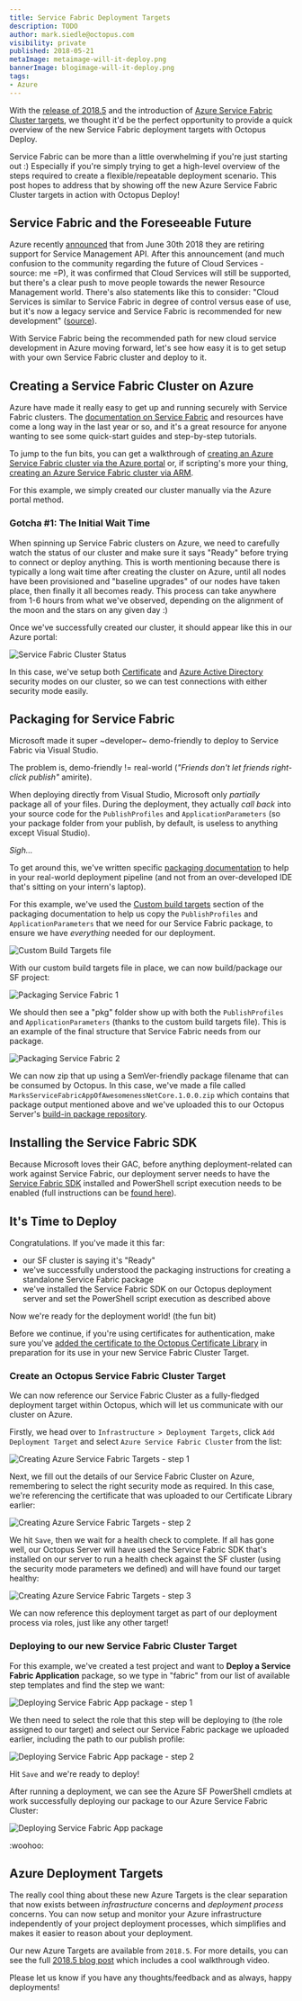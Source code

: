 ```yaml
---
title: Service Fabric Deployment Targets
description: TODO
author: mark.siedle@octopus.com
visibility: private
published: 2018-05-21
metaImage: metaimage-will-it-deploy.png
bannerImage: blogimage-will-it-deploy.png
tags:
- Azure
---
```


With the [release of 2018.5](https://octopus.com/blog/octopus-release-2018.5) and the introduction of [Azure Service Fabric Cluster targets](https://octopus.com/blog/paas-targets), we thought it'd be the perfect opportunity to provide a quick overview of the new Service Fabric deployment targets with Octopus Deploy.

Service Fabric can be more than a little overwhelming if you're just starting out :) Especially if you're simply trying to get a high-level overview of the steps required to create a flexible/repeatable deployment scenario. This post hopes to address that by showing off the new Azure Service Fabric Cluster targets in action with Octopus Deploy!

## Service Fabric and the Foreseeable Future

Azure recently [announced](https://blogs.msdn.microsoft.com/appserviceteam/2018/03/12/deprecating-service-management-apis-support-for-azure-app-services/) that from June 30th 2018 they are retiring support for Service Management API. After this announcement (and much confusion to the community regarding the future of Cloud Services - source: me =P), it was confirmed that Cloud Services will still be supported, but there's a clear push to move people towards the newer Resource Management world. There's also statements like this to consider: "Cloud Services is similar to Service Fabric in degree of control versus ease of use, but it's now a legacy service and Service Fabric is recommended for new development" ([source](https://docs.microsoft.com/en-us/azure/app-service/choose-web-site-cloud-service-vm)).

With Service Fabric being the recommended path for new cloud service development in Azure moving forward, let's see how easy it is to get setup with your own Service Fabric cluster and deploy to it.

## Creating a Service Fabric Cluster on Azure

Azure have made it really easy to get up and running securely with Service Fabric clusters. The [documentation on Service Fabric](https://docs.microsoft.com/en-us/azure/service-fabric/) and resources have come a long way in the last year or so, and it's a great resource for anyone wanting to see some quick-start guides and step-by-step tutorials.

To jump to the fun bits, you can get a walkthrough of [creating an Azure Service Fabric cluster via the Azure portal](https://docs.microsoft.com/en-us/azure/service-fabric/service-fabric-cluster-creation-via-portal) or, if scripting's more your thing, [creating an Azure Service Fabric cluster via ARM](https://docs.microsoft.com/en-us/azure/service-fabric/service-fabric-cluster-creation-via-arm).

For this example, we simply created our cluster manually via the Azure portal method.

### Gotcha #1: The Initial Wait Time

When spinning up Service Fabric clusters on Azure, we need to carefully watch the status of our cluster and make sure it says "Ready" before trying to connect or deploy anything. This is worth mentioning because there is typically a long wait time after creating the cluster on Azure, until all nodes have been provisioned and "baseline upgrades" of our nodes have taken place, then finally it all becomes ready. This process can take anywhere from 1-6 hours from what we've observed, depending on the alignment of the moon and the stars on any given day :)

Once we've successfully created our cluster, it should appear like this in our Azure portal:

![Service Fabric Cluster Status](sf-cluster-status.png "width=500")

In this case, we've setup both [Certificate](https://octopus.com/docs/deploying-applications/azure-deployments/deploying-to-service-fabric/connecting-securely-with-client-certificates) and [Azure Active Directory](https://octopus.com/docs/deploying-applications/azure-deployments/deploying-to-service-fabric/connecting-securely-with-azure-active-directory) security modes on our cluster, so we can test connections with either security mode easily.

## Packaging for Service Fabric

Microsoft made it super ~developer~ demo-friendly to deploy to Service Fabric via Visual Studio.

The problem is, demo-friendly != real-world (_"Friends don't let friends right-click publish"_ amirite).

When deploying directly from Visual Studio, Microsoft only _partially_ package all of your files. During the deployment, they actually _call back_ into your source code for the `PublishProfiles` and `ApplicationParameters` (so your package folder from your publish, by default, is useless to anything except Visual Studio).

_Sigh..._

To get around this, we've written specific [packaging documentation](https://octopus.com/docs/deploying-applications/azure-deployments/service-fabric/packaging) to help in your real-world deployment pipeline (and not from an over-developed IDE that's sitting on your intern's laptop).

For this example, we've used the [Custom build targets](https://octopus.com/docs/deploying-applications/azure-deployments/service-fabric/packaging#custom-build-targets) section of the packaging documentation to help us copy the `PublishProfiles` and `ApplicationParameters` that we need for our Service Fabric package, to ensure we have _everything_ needed for our deployment.

![Custom Build Targets file](sf-solution-targets.png "width=500")

With our custom build targets file in place, we can now build/package our SF project:

![Packaging Service Fabric 1](sf-package1.png "width=500")

We should then see a "pkg" folder show up with both the `PublishProfiles` and `ApplicationParameters` (thanks to the custom build targets file). This is an example of the final structure that Service Fabric needs from our package.

![Packaging Service Fabric 2](sf-package2.png "width=500")

We can now zip that up using a SemVer-friendly package filename that can be consumed by Octopus. In this case, we've made a file called `MarksServiceFabricAppOfAwesomenessNetCore.1.0.0.zip` which contains that package output mentioned above and we've uploaded this to our Octopus Server's [build-in package repository](https://octopus.com/docs/packaging-applications/package-repositories/pushing-packages-to-the-built-in-repository).

## Installing the Service Fabric SDK

Because Microsoft loves their GAC, before anything deployment-related can work against Service Fabric, our deployment server needs to have the [Service Fabric SDK](https://g.octopushq.com/ServiceFabricSdkDownload) installed and PowerShell script execution needs to be enabled (full instructions can be [found here](https://octopus.com/docs/deploying-applications/azure-deployments/deploying-to-service-fabric/deploying-a-package-to-a-service-fabric-cluster)).

## It's Time to Deploy

Congratulations. If you've made it this far:

- our SF cluster is saying it's "Ready"
- we've successfully understood the packaging instructions for creating a standalone Service Fabric package
- we've installed the Service Fabric SDK on our Octopus deployment server and set the PowerShell script execution as described above

Now we're ready for the deployment world! (the fun bit)

Before we continue, if you're using certificates for authentication, make sure you've [added the certificate to the Octopus Certificate Library](https://octopus.com/docs/deploying-applications/certificates/add-certificate) in preparation for its use in your new Service Fabric Cluster Target.

### Create an Octopus Service Fabric Cluster Target

We can now reference our Service Fabric Cluster as a fully-fledged deployment target within Octopus, which will let us communicate with our cluster on Azure.

Firstly, we head over to `Infrastructure > Deployment Targets`, click `Add Deployment Target` and select `Azure Service Fabric Cluster` from the list:

![Creating Azure Service Fabric Targets - step 1](sf-create-target1.png "width=500")

Next, we fill out the details of our Service Fabric Cluster on Azure, remembering to select the right security mode as required. In this case, we're referencing the certificate that was uploaded to our Certificate Library earlier:

![Creating Azure Service Fabric Targets - step 2](sf-create-target2.png "width=500")

We hit `Save`, then we wait for a health check to complete. If all has gone well, our Octopus Server will have used the Service Fabric SDK that's installed on our server to run a health check against the SF cluster (using the security mode parameters we defined) and will have found our target healthy:

![Creating Azure Service Fabric Targets - step 3](sf-create-target3.png "width=500")

We can now reference this deployment target as part of our deployment process via roles, just like any other target!

### Deploying to our new Service Fabric Cluster Target

For this example, we've created a test project and want to **Deploy a Service Fabric Application** package, so we type in "fabric" from our list of available step templates and find the step we want:

![Deploying Service Fabric App package - step 1](sf-step1.png "width=500")

We then need to select the role that this step will be deploying to (the role assigned to our target) and select our Service Fabric package we uploaded earlier, including the path to our publish profile:

![Deploying Service Fabric App package - step 2](sf-step2.png "width=500")

Hit `Save` and we're ready to deploy!

After running a deployment, we can see the Azure SF PowerShell cmdlets at work successfully deploying our package to our Azure Service Fabric Cluster:

![Deploying Service Fabric App package](sf-deploy.png "width=500")

:woohoo:

## Azure Deployment Targets

The really cool thing about these new Azure Targets is the clear separation that now exists between _infrastructure_ concerns and _deployment process_ concerns. You can now setup and monitor your Azure infrastructure independently of your project deployment processes, which simplifies and makes it easier to reason about your deployment.

Our new Azure Targets are available from `2018.5`. For more details, you can see the full [2018.5 blog post](https://octopus.com/blog/octopus-release-2018.5) which includes a cool walkthrough video.

Please let us know if you have any thoughts/feedback and as always, happy deployments!